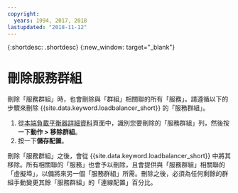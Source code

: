 ```yaml
---
copyright:
  years: 1994, 2017, 2018
lastupdated: "2018-11-12"
---
```


{:shortdesc: .shortdesc}
{:new_window: target="_blank"}

# 刪除服務群組

刪除「服務群組」時，也會刪除與「群組」相關聯的所有「服務」。請遵循以下的步驟來刪除 {{site.data.keyword.loadbalancer_short}} 的「服務群組」。

1. 從[本端負載平衡器詳細資料](view-all-load-balancers.html)頁面中，識別您要刪除的「服務群組」列，然後按一下**動作 > 移除群組**。
2. 按一下**儲存配置**。

刪除「服務群組」之後，會從 {{site.data.keyword.loadbalancer_short}} 中將其移除。所有相關聯的「服務」也會予以刪除，且會提供與「服務群組」相關聯的「虛擬埠」，以備將來另一個「服務群組」所需。刪除之後，必須為任何剩餘的群組手動變更其餘「服務群組」的「連線配置」百分比。
